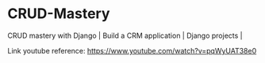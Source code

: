 # CRUD-Mastery
CRUD mastery with Django | Build a CRM application | Django projects |

Link youtube reference: https://www.youtube.com/watch?v=pqWyUAT38e0
